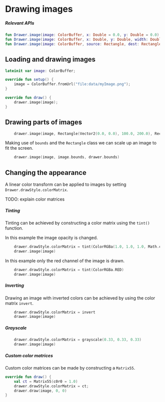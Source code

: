# Drawing images #

##### Relevant APIs

```kotlin
fun Drawer.image(image: ColorBuffer, x: Double = 0.0, y: Double = 0.0)
fun Drawer.image(image: ColorBuffer, x: Double, y: Double, width: Double, height:Double)
fun Drawer.image(image: ColorBuffer, source: Rectangle, dest: Rectangle)
```

## Loading and drawing images

```kotlin
lateinit var image: ColorBuffer;

override fun setup() {
    image = ColorBuffer.fromUrl("file:data/myImage.png");
}

override fun draw() {
    drawer.image(image);
}
```
## Drawing parts of images

```kotlin
    drawer.image(image, Rectangle(Vector2(0.0, 0.0), 100.0, 200.0), Rectangle(Vector2(0.0, 0.0), 100.0, 200.0))
```

Making use of `bounds` and the `Rectangle` class we can scale up an image to fit the screen.

```kotlin
    drawer.image(image, image.bounds, drawer.bounds)
```

## Changing the appearance ##

A linear color transform can be applied to images by setting `Drawer.drawStyle.colorMatrix`.

TODO: explain color matrices

##### Tinting

Tinting can be achieved by constructing a color matrix using the `tint()` function.

In this example the image opacity is changed.

```kotlin
    drawer.drawStyle.colorMatrix = tint(ColorRGBa(1.0, 1.0, 1.0, Math.cos(seconds) * 0.5 + 0.5))
    drawer.image(image)
```

In this example only the red channel of the image is drawn.

```kotlin
    drawer.drawStyle.colorMatrix = tint(ColorRGBa.RED)
    drawer.image(image)
```

##### Inverting

Drawing an image with inverted colors can be achieved by using the color matrix `invert`.

```kotlin
    drawer.drawStyle.colorMatrix = invert
    drawer.image(image)
```

##### Grayscale

```kotlin
    drawer.drawStyle.colorMatrix = grayscale(0.33, 0.33, 0.33)
    drawer.image(image)
```

##### Custom color matrices

Custom color matrices can be made by constructing a `Matrix55`.

```kotlin
override fun draw() {
    val ct = Matrix55(c0r0 = 1.0)
    drawer.drawStyle.colorMatrix = ct;
    drawer.draw(image, 0, 0)
} 
```
